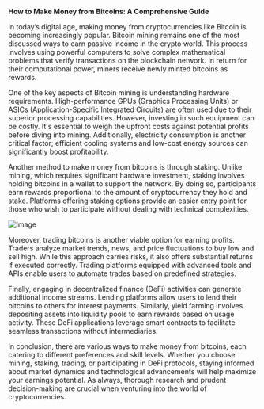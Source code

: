 **How to Make Money from Bitcoins: A Comprehensive Guide**

In today’s digital age, making money from cryptocurrencies like Bitcoin is becoming increasingly popular. Bitcoin mining remains one of the most discussed ways to earn passive income in the crypto world. This process involves using powerful computers to solve complex mathematical problems that verify transactions on the blockchain network. In return for their computational power, miners receive newly minted bitcoins as rewards.

One of the key aspects of Bitcoin mining is understanding hardware requirements. High-performance GPUs (Graphics Processing Units) or ASICs (Application-Specific Integrated Circuits) are often used due to their superior processing capabilities. However, investing in such equipment can be costly. It's essential to weigh the upfront costs against potential profits before diving into mining. Additionally, electricity consumption is another critical factor; efficient cooling systems and low-cost energy sources can significantly boost profitability.

Another method to make money from bitcoins is through staking. Unlike mining, which requires significant hardware investment, staking involves holding bitcoins in a wallet to support the network. By doing so, participants earn rewards proportional to the amount of cryptocurrency they hold and stake. Platforms offering staking options provide an easier entry point for those who wish to participate without dealing with technical complexities.

![Image](https://github.com/user-attachments/assets/31692037-0104-4703-abd1-696b6a7dd41b)

Moreover, trading bitcoins is another viable option for earning profits. Traders analyze market trends, news, and price fluctuations to buy low and sell high. While this approach carries risks, it also offers substantial returns if executed correctly. Trading platforms equipped with advanced tools and APIs enable users to automate trades based on predefined strategies.

Finally, engaging in decentralized finance (DeFi) activities can generate additional income streams. Lending platforms allow users to lend their bitcoins to others for interest payments. Similarly, yield farming involves depositing assets into liquidity pools to earn rewards based on usage activity. These DeFi applications leverage smart contracts to facilitate seamless transactions without intermediaries.

In conclusion, there are various ways to make money from bitcoins, each catering to different preferences and skill levels. Whether you choose mining, staking, trading, or participating in DeFi protocols, staying informed about market dynamics and technological advancements will help maximize your earnings potential. As always, thorough research and prudent decision-making are crucial when venturing into the world of cryptocurrencies.